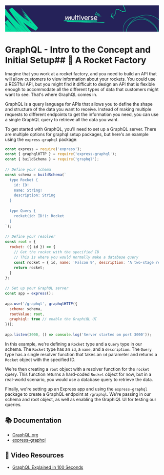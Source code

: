 ![MV Logo](/logo.jpg)
# GraphQL - Intro to the Concept and Initial Setup## 🚀 A Rocket Factory
Imagine that you work at a rocket factory, and you need to build an API that will allow customers to view information about your rockets. You could use a RESTful API, but you might find it difficult to design an API that is flexible enough to accommodate all the different types of data that customers might want to see. That's where GraphQL comes in.

GraphQL is a query language for APIs that allows you to define the shape and structure of the data you want to receive. Instead of making multiple requests to different endpoints to get the information you need, you can use a single GraphQL query to retrieve all the data you want.

To get started with GraphQL, you'll need to set up a GraphQL server. There are multiple options for graphql setup packages, but here's an example using the `express-graphql` package:

```js
const express = require('express');
const { graphqlHTTP } = require('express-graphql');
const { buildSchema } = require('graphql');

// Define your schema
const schema = buildSchema(`
  type Rocket {
    id: ID!
    name: String!
    description: String
  }

  type Query {
    rocket(id: ID!): Rocket
  }
`);

// Define your resolver
const root = {
  rocket: ({ id }) => {
    // Get the rocket with the specified ID
    // This is where you would normally make a database query
    const rocket = { id, name: 'Falcon 9', description: 'A two-stage rocket designed and manufactured by SpaceX' };
    return rocket;
  }
};

// Set up your GraphQL server
const app = express();

app.use('/graphql', graphqlHTTP({
  schema: schema,
  rootValue: root,
  graphiql: true // enable the GraphiQL UI
}));

app.listen(3000, () => console.log('Server started on port 3000'));

```

In this example, we're defining a `Rocket` type and a `Query` type in our schema. The `Rocket` type has an `id`, a `name`, and a `description`. The `Query` type has a single resolver function that takes an `id` parameter and returns a `Rocket` object with the specified ID.

We're then creating a `root` object with a resolver function for the `rocket` query. This function returns a hard-coded `Rocket` object for now, but in a real-world scenario, you would use a database query to retrieve the data.

Finally, we're setting up an Express app and using the `express-graphql` package to create a GraphQL endpoint at `/graphql`. We're passing in our schema and root object, as well as enabling the GraphiQL UI for testing our queries.

## 📚 Documentation
- [GraphQL.org](https://graphql.org/)
- [express-graphql](https://github.com/graphql/express-graphql)

## 🎥 Video Resources
- [GraphQL Explained in 100 Seconds](https://www.youtube.com/watch?v=eIQh02xuVw4)
